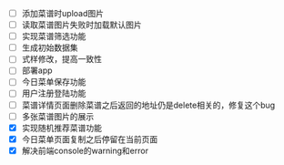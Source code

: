 - [ ] 添加菜谱时upload图片
- [ ] 读取菜谱图片失败时加载默认图片
- [ ] 实现菜谱筛选功能
- [ ] 生成初始数据集
- [ ] 式样修改，提高一致性
- [ ] 部署app
- [ ] 今日菜单保存功能
- [ ] 用户注册登陆功能
- [ ] 菜谱详情页面删除菜谱之后返回的地址仍是delete相关的，修复这个bug
- [ ] 多张菜谱图片的展示
- [x] 实现随机推荐菜谱功能
- [x] 今日菜单页面复制之后停留在当前页面
- [x] 解决前端console的warning和error